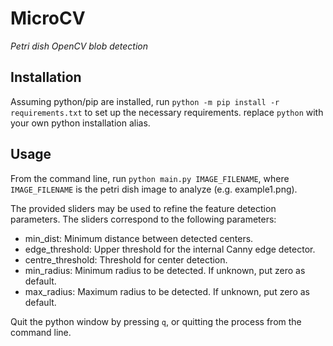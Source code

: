 # MicroCV
_Petri dish OpenCV blob detection_

## Installation

Assuming python/pip are installed, run 
`python -m pip install -r requirements.txt` to set up the necessary requirements. replace `python` with your own python installation alias.

## Usage

From the command line, run `python main.py IMAGE_FILENAME`, where `IMAGE_FILENAME` is the petri dish image to analyze (e.g. example1.png).

The provided sliders may be used to refine the feature detection parameters. The sliders correspond to the following parameters:

- min_dist: Minimum distance between detected centers.
- edge_threshold: Upper threshold for the internal Canny edge detector.
- centre_threshold: Threshold for center detection.
- min_radius: Minimum radius to be detected. If unknown, put zero as default.
- max_radius: Maximum radius to be detected. If unknown, put zero as default.

Quit the python window by pressing `q`, or quitting the process from the command line.